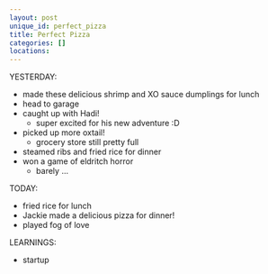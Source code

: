 ```yaml
---
layout: post
unique_id: perfect_pizza
title: Perfect Pizza
categories: []
locations: 
---
```


YESTERDAY:
* made these delicious shrimp and XO sauce dumplings for lunch
* head to garage
* caught up with Hadi!
  * super excited for his new adventure :D
* picked up more oxtail!
  * grocery store still pretty full
* steamed ribs and fried rice for dinner
* won a game of eldritch horror
  * barely ...

TODAY:
* fried rice for lunch
* Jackie made a delicious pizza for dinner!
* played fog of love

LEARNINGS:
* startup
